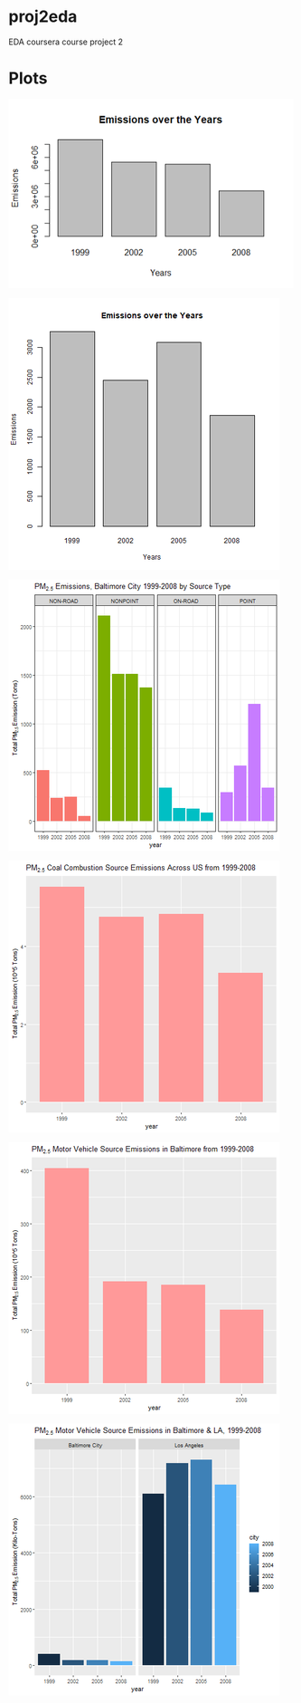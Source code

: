 # proj2eda

EDA coursera course project 2

# Plots

![](plot1.png)  

![](plot2.png)   

![](plot3.png)   

![](plot4.png)   

![](plot5.png)   

![](plot6.png)